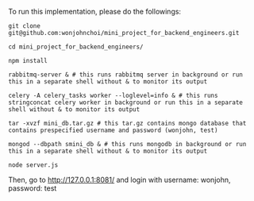 To run this implementation, please do the followings:

    git clone git@github.com:wonjohnchoi/mini_project_for_backend_engineers.git

    cd mini_project_for_backend_engineers/

    npm install

    rabbitmq-server & # this runs rabbitmq server in background or run this in a separate shell without & to monitor its output

    celery -A celery_tasks worker --loglevel=info & # this runs stringconcat celery worker in background or run this in a separate shell without & to monitor its output

    tar -xvzf mini_db.tar.gz # this tar.gz contains mongo database that contains prespecified username and password (wonjohn, test)

    mongod --dbpath smini_db & # this runs mongodb in background or run this in a separate shell without & to monitor its output

    node server.js

Then, go to http://127.0.0.1:8081/ and login with username: wonjohn, password: test

